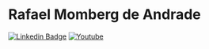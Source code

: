 


# Rafael Momberg de Andrade
[![Linkedin Badge](https://img.shields.io/bagde/-LinkedIn-blue?style=flat-square&logo=Linkedin&logoColor=white&link=https://www.linkedin.com/in/rafael-momberg-de-andrade-91a953162/)](https://www.linkedin.com/in/rafael-momberg-de-andrade-91a953162/)
[![Youtube](https://img.shields.io/bagde/-Youtube-FF0000?style=flat-square&labelColor=FF0000?&logoColor=white&link=https://www.youtube.com/user/RafaelMomberg/featured/)](https://www.youtube.com/RafaelMomberg/featured/)
